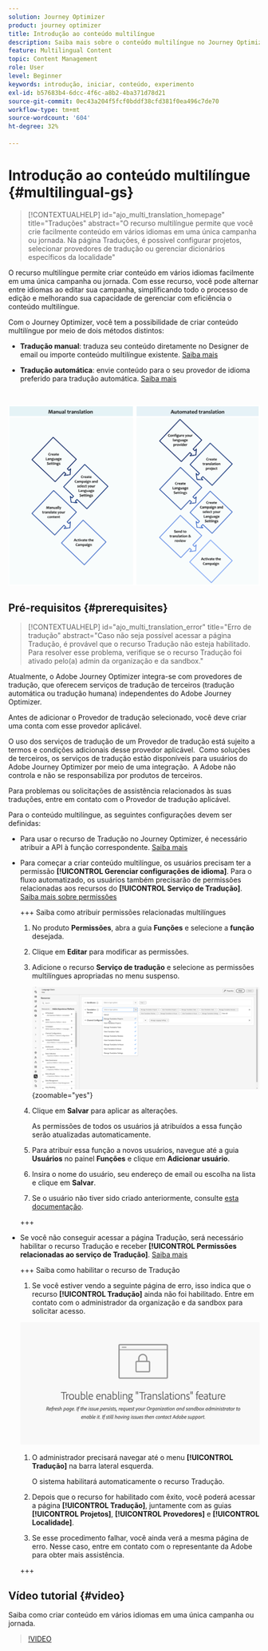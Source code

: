 ```yaml
---
solution: Journey Optimizer
product: journey optimizer
title: Introdução ao conteúdo multilíngue
description: Saiba mais sobre o conteúdo multilíngue no Journey Optimizer
feature: Multilingual Content
topic: Content Management
role: User
level: Beginner
keywords: introdução, iniciar, conteúdo, experimento
exl-id: b57683b4-6dcc-4f6c-a8b2-4ba371d78d21
source-git-commit: 0ec43a204f5fcf0bddf38cfd381f0ea496c7de70
workflow-type: tm+mt
source-wordcount: '604'
ht-degree: 32%

---
```


# Introdução ao conteúdo multilíngue {#multilingual-gs}

>[!CONTEXTUALHELP]
>id="ajo_multi_translation_homepage"
>title="Traduções"
>abstract="O recurso multilíngue permite que você crie facilmente conteúdo em vários idiomas em uma única campanha ou jornada. Na página Traduções, é possível configurar projetos, selecionar provedores de tradução ou gerenciar dicionários específicos da localidade"

O recurso multilíngue permite criar conteúdo em vários idiomas facilmente em uma única campanha ou jornada. Com esse recurso, você pode alternar entre idiomas ao editar sua campanha, simplificando todo o processo de edição e melhorando sua capacidade de gerenciar com eficiência o conteúdo multilíngue.

Com o Journey Optimizer, você tem a possibilidade de criar conteúdo multilíngue por meio de dois métodos distintos:

* **Tradução manual**: traduza seu conteúdo diretamente no Designer de email ou importe conteúdo multilíngue existente. [Saiba mais](multilingual-manual.md)

* **Tradução automática**: envie conteúdo para o seu provedor de idioma preferido para tradução automática. [Saiba mais](multilingual-automated.md)

</br>

![](assets/translation_schema.png)

## Pré-requisitos {#prerequisites}

>[!CONTEXTUALHELP]
>id="ajo_multi_translation_error"
>title="Erro de tradução"
>abstract="Caso não seja possível acessar a página Tradução, é provável que o recurso Tradução não esteja habilitado. Para resolver esse problema, verifique se o recurso Tradução foi ativado pelo(a) admin da organização e da sandbox."

Atualmente, o Adobe Journey Optimizer integra-se com provedores de tradução, que oferecem serviços de tradução de terceiros (tradução automática ou tradução humana) independentes do Adobe Journey Optimizer.

Antes de adicionar o Provedor de tradução selecionado, você deve criar uma conta com esse provedor aplicável.

O uso dos serviços de tradução de um Provedor de tradução está sujeito a termos e condições adicionais desse provedor aplicável.  Como soluções de terceiros, os serviços de tradução estão disponíveis para usuários do Adobe Journey Optimizer por meio de uma integração.  A Adobe não controla e não se responsabiliza por produtos de terceiros.

Para problemas ou solicitações de assistência relacionados às suas traduções, entre em contato com o Provedor de tradução aplicável.

Para o conteúdo multilíngue, as seguintes configurações devem ser definidas:

* Para usar o recurso de Tradução no Journey Optimizer, é necessário atribuir a API à função correspondente. [Saiba mais](https://experienceleague.adobe.com/en/docs/experience-platform/landing/platform-apis/api-authentication#assign-api-to-a-role)

* Para começar a criar conteúdo multilíngue, os usuários precisam ter a permissão **[!UICONTROL Gerenciar configurações de idioma]**. Para o fluxo automatizado, os usuários também precisarão de permissões relacionadas aos recursos do **[!UICONTROL Serviço de Tradução]**. [Saiba mais sobre permissões](../administration/permissions.md)

  +++ Saiba como atribuir permissões relacionadas multilíngues

   1. No produto **Permissões**, abra a guia **Funções** e selecione a **função** desejada.

   1. Clique em **Editar** para modificar as permissões.

   1. Adicione o recurso **Serviço de tradução** e selecione as permissões multilíngues apropriadas no menu suspenso.

      ![](assets/multilingual-permission.png){zoomable="yes"}

   1. Clique em **Salvar** para aplicar as alterações.

      As permissões de todos os usuários já atribuídos a essa função serão atualizadas automaticamente.

   1. Para atribuir essa função a novos usuários, navegue até a guia **Usuários** no painel **Funções** e clique em **Adicionar usuário**.

   1. Insira o nome do usuário, seu endereço de email ou escolha na lista e clique em **Salvar**.

   1. Se o usuário não tiver sido criado anteriormente, consulte [esta documentação](https://experienceleague.adobe.com/pt-br/docs/experience-platform/access-control/abac/permissions-ui/users).

  +++

* Se você não conseguir acessar a página Tradução, será necessário habilitar o recurso Tradução e receber **[!UICONTROL Permissões relacionadas ao serviço de Tradução]**. [Saiba mais](../administration/ootb-permissions.md)

  +++ Saiba como habilitar o recurso de Tradução

   1. Se você estiver vendo a seguinte página de erro, isso indica que o recurso **[!UICONTROL Tradução]** ainda não foi habilitado. Entre em contato com o administrador da organização e da sandbox para solicitar acesso.

  ![](assets/multi-troubleshoot.png)

   1. O administrador precisará navegar até o menu **[!UICONTROL Tradução]** na barra lateral esquerda.

      O sistema habilitará automaticamente o recurso Tradução.

   1. Depois que o recurso for habilitado com êxito, você poderá acessar a página **[!UICONTROL Tradução]**, juntamente com as guias **[!UICONTROL Projetos]**, **[!UICONTROL Provedores]** e **[!UICONTROL Localidade]**.

   1. Se esse procedimento falhar, você ainda verá a mesma página de erro. Nesse caso, entre em contato com o representante da Adobe para obter mais assistência.

  +++

## Vídeo tutorial {#video}

Saiba como criar conteúdo em vários idiomas em uma única campanha ou jornada.

>[!VIDEO](https://video.tv.adobe.com/v/3430921/)
